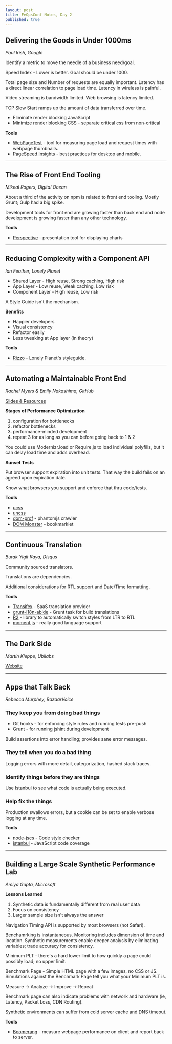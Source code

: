 ```yaml
---
layout: post
title: FeOpsConf Notes, Day 2
published: true
---
```


## Delivering the Goods in Under 1000ms

*Paul Irish, Google*

Identify a metric to move the needle of a business need/goal.

Speed Index - Lower is better. Goal should be under 1000.

Total page size and Number of requests are equally important. Latency has a direct linear correlation to page load time. Latency in wireless is painful.

Video streaming is bandwidth limited. Web browsing is latency limited.

TCP Slow Start ramps up the amount of data transferred over time.

* Eliminate render blocking JavaScript
* Minimize render blocking CSS - separate critical css from non-critical

**Tools**

* [WebPageTest](http://webpagetest.org) - tool for measuring page load and request times with webpage thumbnails.
* [PageSpeed Insights](https://developers.google.com/speed/pagespeed/insights/) - best practices for desktop and mobile.

-----

## The Rise of Front End Tooling

*Mikeal Rogers, Digital Ocean*

About a third of the activity on npm is related to front end tooling. Mostly Grunt; Gulp had a big spike.

Development tools for front end are growing faster than back end and node development is growing faster than any other technology.

**Tools**

* [Perspective](http://pixxa.com/) - presentation tool for displaying charts

-----

## Reducing Complexity with a Component API

*Ian Feather, Lonely Planet*

* Shared Layer - High reuse, Strong caching, High risk
* App Layer - Low reuse, Weak caching, Low risk
* Component Layer - High reuse, Low risk

A Style Guide isn't the mechanism.

**Benefits**

* Happier developers
* Visual consistency
* Refactor easily
* Less tweaking at App layer (in theory)

**Tools**

* [Rizzo](http://rizzo.lonelyplanet.com/styleguide/) - Lonely Planet's styleguide.

-----

## Automating a Maintainable Front End

*Rachel Myers & Emily Nakashima, GitHub*

[Slides & Resources](http://bit.ly/almost-everything)

**Stages of Performance Optimization**

1. configuration for bottlenecks
2. refactor bottlenecks
3. performance-minded development
4. repeat 3 for as long as you can before going back to 1 & 2

You could use Modernizr.load or Require.js to load individual polyfills, but it can delay load time and adds overhead.

**Sunset Tests**

Put browser support expiration into unit tests. That way the build fails on an agreed upon expiration date.

Know what browsers you support and enforce that thru code/tests.

**Tools**

* [ucss](https://github.com/operasoftware/ucss)
* [uncss](https://github.com/giakki/uncss)
* [dom-prof](https://github.com/josh/dom-prof) - phantomjs crawler
* [DOM Monster](http://mir.aculo.us/dom-monster/) - bookmarklet

-----

## Continuous Translation

*Burak Yigit Kaya, Disqus*

Community sourced translators.

Translations are dependencies.

Additional considerations for RTL support and Date/Time formatting.

**Tools**

* [Transifex](https://www.transifex.com/) - SaaS translation provider
* [grunt-i18n-abide](https://github.com/mozilla/grunt-i18n-abide) - Grunt task for build translations
* [R2](https://github.com/ded/R2) - library to automatically switch styles from LTR to RTL
* [moment.js](http://momentjs.com/) - really good language support

-----

## The Dark Side

*Martin Kleppe, Ubilabs*

[Website](http://aem1k.com/)

-----

## Apps that Talk Back

*Rebecca Murphey, BazaarVoice*

### They keep you from doing bad things

* Git hooks - for enforcing style rules and running tests pre-push
* Grunt - for running jshint during development

Build assertions into error handling; provides sane error messages.

### They tell when you do a bad thing

Logging errors with more detail, categorization, hashed stack traces.

### Identify things before they are things

Use Istanbul to see what code is actually being executed.

### Help fix the things

Production swallows errors, but a cookie can be set to enable verbose logging at any time.

**Tools**

* [node-jscs](https://github.com/mdevils/node-jscs) - Code style checker
* [istanbul](https://github.com/gotwarlost/istanbul) - JavaScript code coverage

-----

## Building a Large Scale Synthetic Performance Lab

*Amiya Gupta, Microsoft*

**Lessons Learned**

1. Synthetic data is fundamentally different from real user data
1. Focus on consistency
1. Larger sample size isn't always the answer

Navigation Timing API is supported by most browsers (not Safari).

Benchamrking is instantaneous. Monitoring includes dimension of time and location. Synthetic measurements enable deeper analysis by eliminating variables; trade accuracy for consistency.

Minimum PLT - there's a hard lower limit to how quickly a page could possibly load; no upper limit.

Benchmark Page - Simple HTML page with a few images, no CSS or JS. Simulations against the Benchmark Page tell you what your Minimum PLT is.

Measure -> Analyze -> Improve -> Repeat

Benchmark page can also indicate problems with network and hardware (ie, Latency, Packet Loss, CDN Routing).

Synthetic environments can suffer from cold server cache and DNS timeout.

**Tools**

* [Boomerang](http://yahoo.github.io/boomerang/doc/) - measure webpage performance on client and report back to server.
